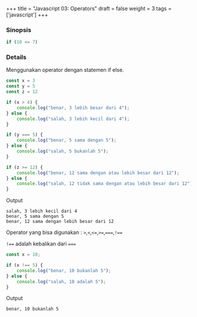 +++
title = "Javascript 03: Operators"
draft = false
weight = 3
tags = ['javascript']
+++

### Sinopsis

```js
if (10 <= 7)
```

### Details

Menggunakan operator dengan statemen if else.

```js
const x = 3
const y = 5
const z = 12

if (x > 4) {
    console.log("benar, 3 lebih besar dari 4");
} else {
    console.log("salah, 3 lebih kecil dari 4");
}

if (y === 5) {
    console.log("benar, 5 sama dengan 5");
} else {
    console.log("salah, 5 bukanlah 5");
}

if (z >= 12) {
    console.log("benar, 12 sama dengan atau lebih besar dari 12");
} else {
    console.log("salah, 12 tidak sama dengan atau lebih besar dari 12");
}
```

Output

```plain
salah, 3 lebih kecil dari 4
benar, 5 sama dengan 5
benar, 12 sama dengan lebih besar dari 12
```

Operator yang bisa digunakan : `>`,`<`,`<=`,`>=`,`===`,`!==`

`!==` adalah kebalikan dari `===`

```js
const x = 10;

if (x !== 5) {
    console.log("benar, 10 bukanlah 5");
} else {
    console.log("salah, 10 adalah 5");
}
```

Output

```plain
benar, 10 bukanlah 5
```